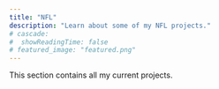 ```yaml
---
title: "NFL"
description: "Learn about some of my NFL projects."
# cascade:
#  showReadingTime: false  
# featured_image: "featured.png"  
---
```

This section contains all my current projects.
